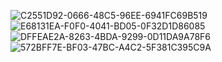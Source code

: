 ![C2551D92-0666-48C5-96EE-6941FC69B519](https://github.com/zzavlamaz/Html-Assignment/assets/143629429/fbc12d12-0cae-48a7-bed4-e8a62aa771f3)
![E68131EA-F0F0-4041-BD05-0F32D1D86085](https://github.com/zzavlamaz/Html-Assignment/assets/143629429/7f20cb24-9871-46d3-abd6-dd74860bdfe9)
![DFFEAE2A-8263-4BDA-9299-0D11DA9A78F6](https://github.com/zzavlamaz/Html-Assignment/assets/143629429/50e89597-e239-4c39-a5c1-2ea4f5a5da11)
![572BFF7E-BF03-47BC-A4C2-5F381C395C9A](https://github.com/zzavlamaz/Html-Assignment/assets/143629429/b9466cdc-2a4c-4373-9342-6d729ca90dac)
